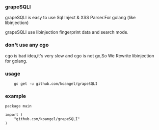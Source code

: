 ### grapeSQLI

grapeSQLI is easy to use Sql Inject & XSS Parser.For golang (like libinjection)

grapeSQLI use libinjection fingerprint data and search mode.

### don't use any cgo

cgo is bad idea,it's very slow and cgo is not go,So We Rewrite libinjection for golang.

### usage

```
    go get -u github.com/koangel/grapeSQLI
```

### example

```
package main

import (
    "github.com/koangel/grapeSQLI"
)
```
